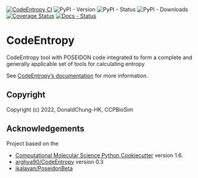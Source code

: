 [//]: # (Badges)
[![CodeEntropy CI](https://github.com/CCPBioSim/CodeEntropy/actions/workflows/project-ci.yaml/badge.svg)](https://github.com/CCPBioSim/CodeEntropy/actions/workflows/project-ci.yaml)
![PyPI - Version](https://img.shields.io/pypi/v/codeentropy?logo=pypi&logoColor=white)
![PyPI - Status](https://img.shields.io/pypi/status/codeentropy?logo=pypi&logoColor=white)
![PyPI - Downloads](https://img.shields.io/pepy/dt/codeentropy?logo=pypi&logoColor=white&color=blue)
[![Coverage Status](https://coveralls.io/repos/github/CCPBioSim/CodeEntropy/badge.svg?branch=main)](https://coveralls.io/github/CCPBioSim/CodeEntropy?branch=main)
[![Docs - Status](https://app.readthedocs.org/projects/codeentropy/badge/?version=latest)](https://codeentropy.readthedocs.io/en/latest/?badge=latest)

CodeEntropy
==============================
CodeEntropy tool with POSEIDON code integrated to form a complete and generally applicable set of tools for calculating entropy

See [CodeEntropy’s documentation](https://codeentropy.readthedocs.io/en/latest/) for more information.

## Copyright

Copyright (c) 2022, DonaldChung-HK, CCPBioSim


## Acknowledgements
 
Project based on the 

- [Computational Molecular Science Python Cookiecutter](https://github.com/molssi/cookiecutter-cms) version 1.6.
- [arghya90/CodeEntropy](https://github.com/arghya90/CodeEntropy) version 0.3
- [jkalayan/PoseidonBeta](https://github.com/jkalayan/PoseidonBeta)
